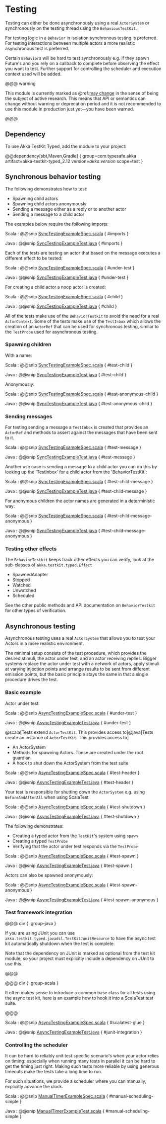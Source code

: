 # Testing

Testing can either be done asynchronously using a real `ActorSystem` or synchronously on the testing thread using the `BehaviousTestKit`.

For testing logic in a `Behavior` in isolation synchronous testing is preferred. For testing interactions between multiple
actors a more realistic asynchronous test is preferred.

Certain `Behavior`s will be hard to test synchronously e.g. if they spawn Future's and you rely on a callback to complete
before observing the effect you want to test. Further support for controlling the scheduler and execution context used
will be added.

@@@ warning

This module is currently marked as @ref:[may change](../common/may-change.md) in the sense
  of being the subject of active research. This means that API or semantics can
  change without warning or deprecation period and it is not recommended to use
  this module in production just yet—you have been warned.

@@@

## Dependency

To use Akka TestKit Typed, add the module to your project:

@@dependency[sbt,Maven,Gradle] {
  group=com.typesafe.akka
  artifact=akka-testkit-typed_2.12
  version=$akka.version$
  scope=test
}

## Synchronous behavior testing

The following demonstrates how to test:

* Spawning child actors
* Spawning child actors anonymously
* Sending a message either as a reply or to another actor
* Sending a message to a child actor

The examples below require the following imports:

Scala
:  @@snip [SyncTestingExampleSpec.scala]($akka$/akka-testkit-typed/src/test/scala/akka/testkit/typed/scaladsl/SyncTestingExampleSpec.scala) { #imports }

Java
:  @@snip [SyncTestingExampleTest.java]($akka$/akka-testkit-typed/src/test/java/akka/testkit/typed/javadsl/SyncTestingExampleTest.java) { #imports }

Each of the tests are testing an actor that based on the message executes a different effect to be tested:

Scala
:  @@snip [SyncTestingExampleSpec.scala]($akka$/akka-testkit-typed/src/test/scala/akka/testkit/typed/scaladsl/SyncTestingExampleSpec.scala) { #under-test }

Java
:  @@snip [SyncTestingExampleTest.java]($akka$/akka-testkit-typed/src/test/java/akka/testkit/typed/javadsl/SyncTestingExampleTest.java) { #under-test }

For creating a child actor a noop actor is created:


Scala
:  @@snip [SyncTestingExampleSpec.scala]($akka$/akka-testkit-typed/src/test/scala/akka/testkit/typed/scaladsl/SyncTestingExampleSpec.scala) { #child }

Java
:  @@snip [SyncTestingExampleTest.java]($akka$/akka-testkit-typed/src/test/java/akka/testkit/typed/javadsl/SyncTestingExampleTest.java) { #child }

All of the tests make use of the `BehaviorTestkit` to avoid the need for a real `ActorContext`. Some of the tests
make use of the `TestInbox` which allows the creation of an `ActorRef` that can be used for synchronous testing, similar to the
`TestProbe` used for asynchronous testing.


### Spawning children

With a name:

Scala
:  @@snip [SyncTestingExampleSpec.scala]($akka$/akka-testkit-typed/src/test/scala/akka/testkit/typed/scaladsl/SyncTestingExampleSpec.scala) { #test-child }

Java
:  @@snip [SyncTestingExampleTest.java]($akka$/akka-testkit-typed/src/test/java/akka/testkit/typed/javadsl/SyncTestingExampleTest.java) { #test-child }

Anonymously:

Scala
:  @@snip [SyncTestingExampleSpec.scala]($akka$/akka-testkit-typed/src/test/scala/akka/testkit/typed/scaladsl/SyncTestingExampleSpec.scala) { #test-anonymous-child }

Java
:  @@snip [SyncTestingExampleTest.java]($akka$/akka-testkit-typed/src/test/java/akka/testkit/typed/javadsl/SyncTestingExampleTest.java) { #test-anonymous-child }

### Sending messages

For testing sending a message a `TestInbox` is created that provides an `ActorRef` and methods to assert against the
messages that have been sent to it.

Scala
:  @@snip [SyncTestingExampleSpec.scala]($akka$/akka-testkit-typed/src/test/scala/akka/testkit/typed/scaladsl/SyncTestingExampleSpec.scala) { #test-message }

Java
:  @@snip [SyncTestingExampleTest.java]($akka$/akka-testkit-typed/src/test/java/akka/testkit/typed/javadsl/SyncTestingExampleTest.java) { #test-message }

Another use case is sending a message to a child actor you can do this by looking up the 'TestInbox' for
a child actor from the 'BehaviorTestKit':

Scala
:  @@snip [SyncTestingExampleSpec.scala]($akka$/akka-testkit-typed/src/test/scala/akka/testkit/typed/scaladsl/SyncTestingExampleSpec.scala) { #test-child-message }

Java
:  @@snip [SyncTestingExampleTest.java]($akka$/akka-testkit-typed/src/test/java/akka/testkit/typed/javadsl/SyncTestingExampleTest.java) { #test-child-message }

For anonymous children the actor names are generated in a deterministic way:

Scala
:  @@snip [SyncTestingExampleSpec.scala]($akka$/akka-testkit-typed/src/test/scala/akka/testkit/typed/scaladsl/SyncTestingExampleSpec.scala) { #test-child-message-anonymous }

Java
:  @@snip [SyncTestingExampleTest.java]($akka$/akka-testkit-typed/src/test/java/akka/testkit/typed/javadsl/SyncTestingExampleTest.java) { #test-child-message-anonymous }

### Testing other effects

The `BehaviorTestkit` keeps track other effects you can verify, look at the sub-classes of `akka.testkit.typed.Effect`

 * SpawnedAdapter
 * Stopped
 * Watched
 * Unwatched
 * Scheduled

See the other public methods and API documentation on `BehaviorTestkit` for other types of verification.

## Asynchronous testing

Asynchronous testing uses a real `ActorSystem` that allows you to test your Actors in a more realistic environment.

The minimal setup consists of the test procedure, which provides the desired stimuli, the actor under test,
and an actor receiving replies. Bigger systems replace the actor under test with a network of actors, apply stimuli
at varying injection points and arrange results to be sent from different emission points, but the basic principle stays
the same in that a single procedure drives the test.

### Basic example

Actor under test:

Scala
:  @@snip [AsyncTestingExampleSpec.scala]($akka$/akka-testkit-typed/src/test/scala/akka/testkit/typed/scaladsl/AsyncTestingExampleSpec.scala) { #under-test }

Java
:  @@snip [AsyncTestingExampleTest.java]($akka$/akka-testkit-typed/src/test/java/akka/testkit/typed/javadsl/AsyncTestingExampleTest.java) { #under-test }

@scala[Tests extend `ActorTestKit`. This provides access to]@java[Tests create an instance of `ActorTestKit`. This provides access to]

* An ActorSystem
* Methods for spawning Actors. These are created under the root guardian
* A hook to shut down the ActorSystem from the test suite

Scala
:  @@snip [AsyncTestingExampleSpec.scala]($akka$/akka-testkit-typed/src/test/scala/akka/testkit/typed/scaladsl/AsyncTestingExampleSpec.scala) { #test-header }

Java
:  @@snip [AsyncTestingExampleTest.java]($akka$/akka-testkit-typed/src/test/java/akka/testkit/typed/javadsl/AsyncTestingExampleTest.java) { #test-header }

Your test is responsible for shutting down the `ActorSystem` e.g. using `BeforeAndAfterAll` when using ScalaTest

Scala
:  @@snip [AsyncTestingExampleSpec.scala]($akka$/akka-testkit-typed/src/test/scala/akka/testkit/typed/scaladsl/AsyncTestingExampleSpec.scala) { #test-shutdown }

Java
:  @@snip [AsyncTestingExampleTest.java]($akka$/akka-testkit-typed/src/test/java/akka/testkit/typed/javadsl/AsyncTestingExampleTest.java) { #test-shutdown }

The following demonstrates:

* Creating a typed actor from the `TestKit`'s system using `spawn`
* Creating a typed `TestProbe`
* Verifying that the actor under test responds via the `TestProbe`

Scala
:  @@snip [AsyncTestingExampleSpec.scala]($akka$/akka-testkit-typed/src/test/scala/akka/testkit/typed/scaladsl/AsyncTestingExampleSpec.scala) { #test-spawn }

Java
:  @@snip [AsyncTestingExampleTest.java]($akka$/akka-testkit-typed/src/test/java/akka/testkit/typed/javadsl/AsyncTestingExampleTest.java) { #test-spawn }

Actors can also be spawned anonymously:

Scala
:  @@snip [AsyncTestingExampleSpec.scala]($akka$/akka-testkit-typed/src/test/scala/akka/testkit/typed/scaladsl/AsyncTestingExampleSpec.scala) { #test-spawn-anonymous }

Java
:  @@snip [AsyncTestingExampleTest.java]($akka$/akka-testkit-typed/src/test/java/akka/testkit/typed/javadsl/AsyncTestingExampleTest.java) { #test-spawn-anonymous }

### Test framework integration

@@@ div { .group-java }

If you are using JUnit you can use `akka.testkit.typed.javadsl.TestKitJunitResource` to have the async test kit automatically
shutdown when the test is complete.

Note that the dependency on JUnit is marked as optional from the test kit module, so your project must explicitly include
a dependency on JUnit to use this.

@@@

@@@ div { .group-scala } 

It often makes sense to introduce a common base class for all tests using the async test kit, here is an example how to
hook it into a ScalaTest test suite.

@@@

Scala
:  @@snip [AsyncTestingExampleSpec.scala]($akka$/akka-testkit-typed/src/test/scala/akka/testkit/typed/scaladsl/AbstractActorSpec.scala) { #scalatest-glue }

Java
:  @@snip [AsyncTestingExampleTest.java]($akka$/akka-testkit-typed/src/test/java/akka/testkit/typed/javadsl/JunitIntegrationExampleTest.java) { #junit-integration }

### Controlling the scheduler

It can be hard to reliably unit test specific scenario's when your actor relies on timing:
especially when running many tests in parallel it can be hard to get the timing just right.
Making such tests more reliable by using generous timeouts make the tests take a long time to run.

For such situations, we provide a scheduler where you can manually, explicitly advance the clock.

Scala
:   @@snip [ManualTimerExampleSpec.scala]($akka$/akka-testkit-typed/src/test/scala/akka/testkit/typed/scaladsl/ManualTimerExampleSpec.scala) { #manual-scheduling-simple }

Java
:   @@snip [ManualTimerExampleTest.scala]($akka$/akka-testkit-typed/src/test/java/akka/testkit/typed/javadsl/ManualTimerExampleTest.java) { #manual-scheduling-simple }

